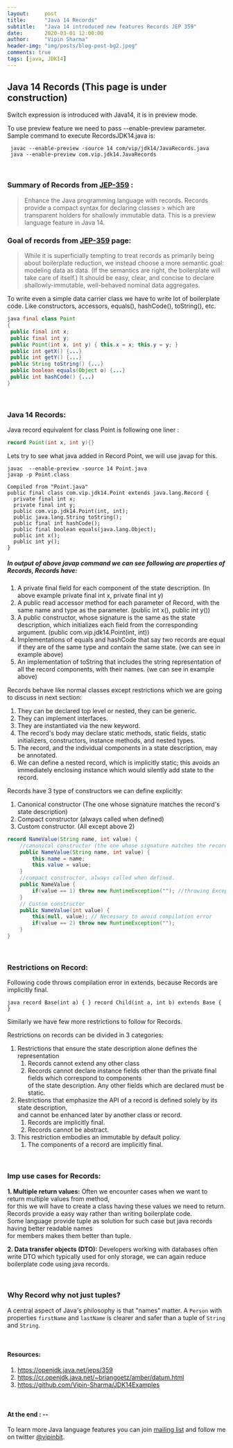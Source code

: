 ```yaml
---
layout:     post
title:      "Java 14 Records"
subtitle:   "Java 14 introduced new features Records JEP 359"
date:       2020-03-01 12:00:00
author:     "Vipin Sharma"
header-img: "img/posts/blog-post-bg2.jpeg"
comments: true
tags: [java, JDK14]
---
```



## Java 14 Records (This page is under construction)  
  Switch expression is introduced with Java14, it is in preview mode.  
  
To use preview feature we need to pass --enable-preview parameter. Sample command to execute RecordsJDK14.java is:    
    
     javac --enable-preview -source 14 com/vip/jdk14/JavaRecords.java
     java --enable-preview com.vip.jdk14.JavaRecords

<br>
 
### Summary of Records from [JEP-359](https://openjdk.java.net/jeps/359) :    
> Enhance the Java programming language with records. Records provide a compact syntax for declaring classes > which are transparent holders for shallowly immutable data. This is a preview language feature in Java 14.    
    
### Goal of records from [JEP-359](https://openjdk.java.net/jeps/359) page:
> While it is superficially tempting to treat records as primarily being about boilerplate reduction, we instead choose a more semantic goal: modeling data as data. (If the semantics are right, the boilerplate will take care of itself.) It should be easy, clear, and concise to declare shallowly-immutable, well-behaved nominal data aggregates.    

To write even a simple data carrier class we have to write lot of boilerplate code. Like constructors, accessors, equals(), hashCode(), toString(), etc.   
    
```java
java final class Point 
{
 public final int x;   
 public final int y;    
 public Point(int x, int y) { this.x = x; this.y = y; }    
 public int getX() {...}   
 public int getY() {...}   
 public String toString() {...}   
 public boolean equals(Object o) {...}   
 public int hashCode() {...)  
}
```
 
<br>

### Java 14 Records: 
Java record equivalent for class Point is following one liner :   
```java 
record Point(int x, int y){} 
``` 

Lets try to see what java added in Record Point, we will use javap for this.

```
javac  --enable-preview -source 14 Point.java 
javap -p Point.class

Compiled from "Point.java"
public final class com.vip.jdk14.Point extends java.lang.Record {
  private final int x;
  private final int y;
  public com.vip.jdk14.Point(int, int);
  public java.lang.String toString();
  public final int hashCode();
  public final boolean equals(java.lang.Object);
  public int x();
  public int y();
}
``` 

##### In output of above javap command we can see following are properties of Records, Records have:   
  
1. A private final field for each component of the state description.  (In above example private final int x, private final int y)
2. A public read accessor method for each parameter of Record, with the same name and type as the parameter. (public int x(), public int y())  
3. A public constructor, whose signature is the same as the state description, which initializes each field from the corresponding argument. (public com.vip.jdk14.Point(int, int))
4. Implementations of equals and hashCode that say two records are equal if they are of the same type and contain the same state. (we can see in example above)  
5. An implementation of toString that includes the string representation of all the record components, with their names.  (we can see in example above)

Records behave like normal classes except restrictions which we are going to discuss in next section:
1.	They can be declared top level or nested, they can be generic.
2.	They can implement interfaces.
3.	They are instantiated via the new keyword.
4.	The record's body may declare static methods, static fields, static initializers, constructors, instance methods, and nested types.
5.	The record, and the individual components in a state description, may be annotated. 
6.	We can define a nested record, which is implicitly static; this avoids an immediately enclosing instance which would silently add state to the record.

Records have 3 type of constructors we can define explicitly:
1.  Canonical constructor (The one whose signature matches the record's state description)
2.  Compact constructor (always called when defined)
3.  Custom constructor. (All except above 2)

```java
record NameValue(String name, int value) {
    //canonical constructor (the one whose signature matches the record's state description)
    public NameValue(String name, int value) {
        this.name = name;
        this.value = value;
    }    
    //compact constructor, always called when defined.
    public NameValue {
        if(value == 1) throw new RuntimeException(""); //throwing Exception whenever value is 1
    }       
    // Custom constructor
    public NameValue(int value) {
        this(null, value); // Necessary to avoid compilation error
        if(value == 2) throw new RuntimeException("");
    }
}
```
    
<br>
 
### Restrictions on Record:   
 Following code throws compilation error in extends, because Records are implicitly final. 
```
java record Base(int a) { } record Child(int a, int b) extends Base { } 
```    
Similarly we have few more restrictions to follow for Records.

 Restrictions on records can be divided in 3 categories:    
1. Restrictions that ensure the state description alone defines the representation     
   1. Records cannot extend any other class    
   2. Records cannot declare instance fields other than the private final fields which correspond to components     
    of the state description. Any other fields which are declared must be static.    
2. Restrictions that emphasize the API of a record is defined solely by its state description,     
and cannot be enhanced later by another class or record.    
   1. Records are implicitly final.    
   2. Records cannot be abstract.     
3. This restriction embodies an immutable by default policy.    
   1. The components of a record are implicitly final.    
    

<br>
   
### Imp use cases for Records: 
    
**1. Multiple return values:** Often we encounter cases when we want to return multiple values from method,     
for this we will have to create a class having these values we need to return.     
Records provide a easy way rather than writing boilerplate code.     
Some language provide tuple as solution for such case but java records having better readable names     
for members makes them better than tuple.    
    
**2. Data transfer objects (DTO):** Developers working with databases often write DTO which typically used for only storage, we can again reduce boilerplate code using java records.    

<br>

### Why Record why not just tuples?    
A central aspect of Java's philosophy is that "names" matter.  A `Person` with properties `firstName` and `lastName` is clearer and safer than a tuple of `String` and `String`.  

<br>
     
#### Resources:    
    
1.  https://openjdk.java.net/jeps/359    
2.  https://cr.openjdk.java.net/~briangoetz/amber/datum.html
3.  https://github.com/Vipin-Sharma/JDK14Examples

<br>

#### At the end : --
To learn more Java language features you can join [mailing list](https://jfeatures.com/) and follow me on twitter [@vipinbit](https://twitter.com/vipinbit).
